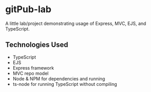 # gitPub-lab
A little lab/project demonstrating usage of Express, MVC, EJS, and TypeScript.

## Technologies Used
- TypeScript
- EJS
- Express framework
- MVC repo model
- Node & NPM for dependencies and running
- ts-node for running TypeScript without compiling
